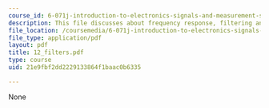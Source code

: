 ```yaml
---
course_id: 6-071j-introduction-to-electronics-signals-and-measurement-spring-2006
description: This file discusses about frequency response, filtering and filters.
file_location: /coursemedia/6-071j-introduction-to-electronics-signals-and-measurement-spring-2006/21e9fbf2dd2229133864f1baac0b6335_12_filters.pdf
file_type: application/pdf
layout: pdf
title: 12_filters.pdf
type: course
uid: 21e9fbf2dd2229133864f1baac0b6335

---
```

None